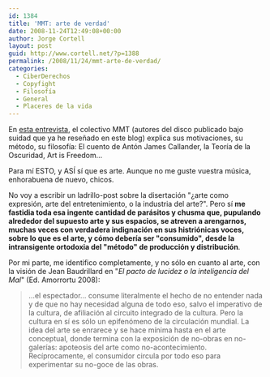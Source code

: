 ```yaml
---
id: 1384
title: 'MMT: arte de verdad'
date: 2008-11-24T12:49:08+00:00
author: Jorge Cortell
layout: post
guid: http://www.cortell.net/?p=1388
permalink: /2008/11/24/mmt-arte-de-verdad/
categories:
  - CiberDerechos
  - Copyfight
  - Filosofí­a
  - General
  - Placeres de la vida
---
```

En <a title="http://noizzweb.blogspot.com/2008/11/entrevista-midnight-mystery-theatre.html" href="http://noizzweb.blogspot.com/2008/11/entrevista-midnight-mystery-theatre.html" target="_blank">esta entrevista</a>, el colectivo MMT (autores del disco publicado bajo suidad que ya he reseñado en este blog) explica sus motivaciones, su método, su filosofía: El cuento de <span class="fullpost">Antón James Callander, la </span>Teoría de la Oscuridad, Art is Freedom...

Para mí ESTO, y ASÍ sí que es arte. Aunque no me guste vuestra música, enhorabuena de nuevo, chicos.

No voy a escribir un ladrillo-post sobre la disertación "¿arte como expresión, arte del entretenimiento, o la industria del arte?". Pero sí **me fastidia toda esa ingente cantidad de parásitos y chusma que, pupulando alrededor del supuesto arte y sus espacios, se atreven a arengarnos, muchas veces con verdadera indignación en sus histriónicas voces, sobre lo que es el arte, y cómo debería ser "consumido", desde la intransigente ortodoxia del "método" de producción y distribución**.

Por mi parte, me identifico completamente, y no sólo en cuanto al arte, con la visión de Jean Baudrillard en "_El pacto de lucidez o la inteligencia del Mal_" (Ed. Amorrortu 2008):

> ...el espectador... consume literalmente el hecho de no entender nada y de que no hay necesidad alguna de todo eso, salvo el imperativo de la cultura, de afiliación al circuito integrado de la cultura. Pero la cultura en sí es sólo un epifenómeno de la circulación mundial. La idea del arte se enrarece y se hace mínima hasta en el arte conceptual, donde termina con la exposición de no-obras en no-galerías: apoteosis del arte como no-acontecimiento. Recíprocamente, el consumidor circula por todo eso para experimentar su no-goce de las obras.